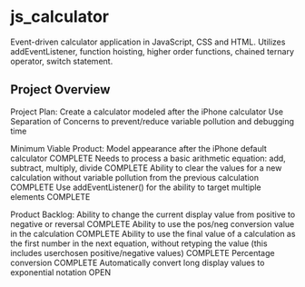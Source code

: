 # js_calculator
Event-driven calculator application in JavaScript, CSS and HTML. Utilizes addEventListener, function hoisting, higher order functions, chained ternary operator, switch statement.

## Project Overview
Project Plan: 
    Create a calculator modeled after the iPhone calculator
    Use Separation of Concerns to prevent/reduce variable pollution and debugging time

Minimum Viable Product:
    Model appearance after the iPhone default calculator COMPLETE
    Needs to process a basic arithmetic equation: add, subtract, multiply, divide COMPLETE
    Ability to clear the values for a new calculation without variable pollution from the previous calculation COMPLETE
    Use addEventListener() for the ability to target multiple elements COMPLETE

Product Backlog:
    Ability to change the current display value from positive to negative or reversal COMPLETE
    Ability to use the pos/neg conversion value in the calculation COMPLETE
    Ability to use the final value of a calculation as the first number in the next equation, without retyping the value (this includes userchosen positive/negative values) COMPLETE
    Percentage conversion COMPLETE
    Automatically convert long display values to exponential notation OPEN 
